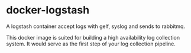 # docker-logstash
A logstash container accept logs with gelf, syslog and sends to rabbitmq.

This docker image is suited for building a high availability log collection system. It would serve as the first step of your log collection pipeline.
